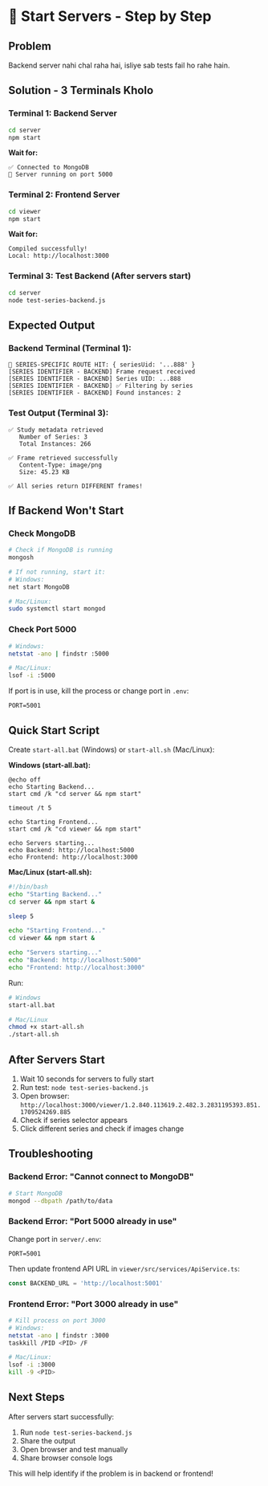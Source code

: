 # 🚀 Start Servers - Step by Step

## Problem
Backend server nahi chal raha hai, isliye sab tests fail ho rahe hain.

## Solution - 3 Terminals Kholo

### Terminal 1: Backend Server
```bash
cd server
npm start
```

**Wait for:**
```
✅ Connected to MongoDB
🚀 Server running on port 5000
```

### Terminal 2: Frontend Server
```bash
cd viewer
npm start
```

**Wait for:**
```
Compiled successfully!
Local: http://localhost:3000
```

### Terminal 3: Test Backend (After servers start)
```bash
cd server
node test-series-backend.js
```

## Expected Output

### Backend Terminal (Terminal 1):
```
🎯 SERIES-SPECIFIC ROUTE HIT: { seriesUid: '...888' }
[SERIES IDENTIFIER - BACKEND] Frame request received
[SERIES IDENTIFIER - BACKEND] Series UID: ...888
[SERIES IDENTIFIER - BACKEND] ✅ Filtering by series
[SERIES IDENTIFIER - BACKEND] Found instances: 2
```

### Test Output (Terminal 3):
```
✅ Study metadata retrieved
   Number of Series: 3
   Total Instances: 266

✅ Frame retrieved successfully
   Content-Type: image/png
   Size: 45.23 KB

✅ All series return DIFFERENT frames!
```

## If Backend Won't Start

### Check MongoDB
```bash
# Check if MongoDB is running
mongosh

# If not running, start it:
# Windows:
net start MongoDB

# Mac/Linux:
sudo systemctl start mongod
```

### Check Port 5000
```bash
# Windows:
netstat -ano | findstr :5000

# Mac/Linux:
lsof -i :5000
```

If port is in use, kill the process or change port in `.env`:
```
PORT=5001
```

## Quick Start Script

Create `start-all.bat` (Windows) or `start-all.sh` (Mac/Linux):

**Windows (start-all.bat):**
```batch
@echo off
echo Starting Backend...
start cmd /k "cd server && npm start"

timeout /t 5

echo Starting Frontend...
start cmd /k "cd viewer && npm start"

echo Servers starting...
echo Backend: http://localhost:5000
echo Frontend: http://localhost:3000
```

**Mac/Linux (start-all.sh):**
```bash
#!/bin/bash
echo "Starting Backend..."
cd server && npm start &

sleep 5

echo "Starting Frontend..."
cd viewer && npm start &

echo "Servers starting..."
echo "Backend: http://localhost:5000"
echo "Frontend: http://localhost:3000"
```

Run:
```bash
# Windows
start-all.bat

# Mac/Linux
chmod +x start-all.sh
./start-all.sh
```

## After Servers Start

1. Wait 10 seconds for servers to fully start
2. Run test: `node test-series-backend.js`
3. Open browser: `http://localhost:3000/viewer/1.2.840.113619.2.482.3.2831195393.851.1709524269.885`
4. Check if series selector appears
5. Click different series and check if images change

## Troubleshooting

### Backend Error: "Cannot connect to MongoDB"
```bash
# Start MongoDB
mongod --dbpath /path/to/data
```

### Backend Error: "Port 5000 already in use"
Change port in `server/.env`:
```
PORT=5001
```

Then update frontend API URL in `viewer/src/services/ApiService.ts`:
```typescript
const BACKEND_URL = 'http://localhost:5001'
```

### Frontend Error: "Port 3000 already in use"
```bash
# Kill process on port 3000
# Windows:
netstat -ano | findstr :3000
taskkill /PID <PID> /F

# Mac/Linux:
lsof -i :3000
kill -9 <PID>
```

## Next Steps

After servers start successfully:
1. Run `node test-series-backend.js`
2. Share the output
3. Open browser and test manually
4. Share browser console logs

This will help identify if the problem is in backend or frontend!
